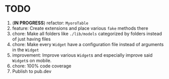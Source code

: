 # TODO

1. (**IN PROGRESS**) refactor: `MyoroTable`
1. feature: Create extensions and place various `fake` methods there
1. chore: Make all folders like `./lib/models` categorized by folders instead of just having files
1. chore: Make every `Widget` have a configuration file instead of arguments in the `Widget`
1. improvement: Improve various `Widget`s and especially improve said `Widget`s on mobile.
1. chore: 100% code coverage
1. Publish to pub.dev
